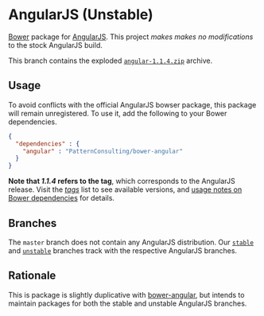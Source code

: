 # AngularJS (Unstable)

[Bower](https://github.com/bower/bower) package for [AngularJS](http://angularjs.org/). This project _makes makes no modifications_ to the stock AngularJS build.

This branch contains the exploded [`angular-1.1.4.zip`](http://code.angularjs.org/1.1.4/angular-1.1.4.zip) archive.

## Usage

To avoid conflicts with the official AngularJS bowser package, this package will remain unregistered. To use it, add the following to your Bower dependencies.

```json
{
  "dependencies" : {
    "angular" : "PatternConsulting/bower-angular"
  }
}
```

**Note that _1.1.4_ refers to the tag**, which corresponds to the AngularJS release. Visit the [_tags_](https://github.com/PatternConsulting/bower-angular/tags) list to see available versions, and [usage notes on Bower dependencies](https://github.com/bower/bower#usage) for details.

## Branches

The `master` branch does not contain any AngularJS distribution. Our [`stable`](https://github.com/PatternConsulting/bower-angular/tree/stable) and [`unstable`](https://github.com/PatternConsulting/bower-angular/tree/unstable) branches track with the respective AngularJS branches.

## Rationale

This is package is slightly duplicative with [bower-angular](https://github.com/angular/bower-angular), but intends to maintain packages for both the stable and unstable AngularJS branches.
